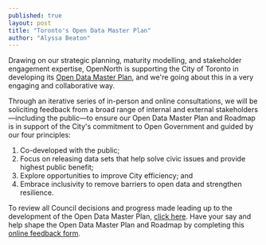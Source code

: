 ```yaml
---
published: true
layout: post
title: "Toronto's Open Data Master Plan"
author: "Alyssa Beaton"
---
```


Drawing on our strategic planning, maturity modelling, and stakeholder engagement expertise, OpenNorth is supporting the City of Toronto in developing its [Open Data Master Plan](http://opennorth.us2.list-manage.com/track/click?u=a602fac79ef3dc584bf1a2743&id=cc3fd2708b&e=27491208ab), and we're going about this in a very engaging and collaborative way.

Through an iterative series of in-person and online consultations, we will be soliciting feedback from a broad range of internal and external stakeholders—including the public—to ensure our Open Data Master Plan and Roadmap is in support of the City's commitment to Open Government and guided by our four principles:

1. Co-developed with the public;
2. Focus on releasing data sets that help solve civic issues and provide highest public benefit;
3. Explore opportunities to improve City efficiency; and
4. Embrace inclusivity to remove barriers to open data and strengthen resilience.

To review all Council decisions and progress made leading up to the development of the Open Data Master Plan, [click here](http://opennorth.us2.list-manage.com/track/click?u=a602fac79ef3dc584bf1a2743&id=f2869509b9&e=27491208ab). Have your say and help shape the Open Data Master Plan and Roadmap by completing this [online feedback form](http://opennorth.us2.list-manage.com/track/click?u=a602fac79ef3dc584bf1a2743&id=1ae751bd40&e=27491208ab). 
